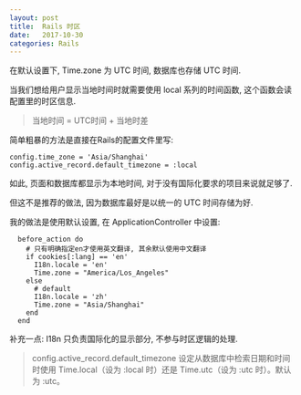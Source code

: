 ```yaml
---
layout: post
title:  Rails 时区
date:   2017-10-30
categories: Rails
---
```


在默认设置下, Time.zone 为 UTC 时间, 数据库也存储 UTC 时间.

当我们想给用户显示当地时间时就需要使用 local 系列的时间函数, 这个函数会读配置里的时区信息.

> 当地时间 = UTC时间 + 当地时差

简单粗暴的方法是直接在Rails的配置文件里写:

```
config.time_zone = 'Asia/Shanghai'
config.active_record.default_timezone = :local
```

如此, 页面和数据库都显示为本地时间, 对于没有国际化要求的项目来说就足够了.

但这不是推荐的做法, 因为数据库最好是以统一的 UTC 时间存储为好.

我的做法是使用默认设置, 在 ApplicationController 中设置:

```
  before_action do
    # 只有明确指定en才使用英文翻译, 其余默认使用中文翻译
    if cookies[:lang] == 'en'
      I18n.locale = 'en'
      Time.zone = "America/Los_Angeles"
    else
      # default
      I18n.locale = 'zh'
      Time.zone = "Asia/Shanghai"
    end
  end
```

补充一点: I18n 只负责国际化的显示部分, 不参与时区逻辑的处理.


> config.active_record.default_timezone 设定从数据库中检索日期和时间时使用 Time.local（设为 :local 时）还是 Time.utc（设为 :utc 时）。默认为 :utc。
